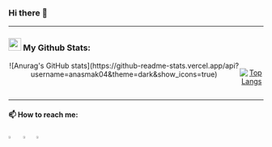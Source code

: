 ### Hi there 👋    

---

### <img src='https://media1.giphy.com/media/du3J3cXyzhj75IOgvA/giphy.gif?cid=ecf05e47x2g034i9pzwtzzsd3xgg2w9nr94t4tflbbgo3008&rid=giphy.gif' width='25' /> My Github Stats:





<div align="center">
  <div style="display: flex">
   ![Anurag's GitHub stats](https://github-readme-stats.vercel.app/api?username=anasmak04&theme=dark&show_icons=true)
    
   [![Top Langs](https://github-readme-stats.vercel.app/api/top-langs/?username=anasmak04&layout=compact&hide=Boo,Moocode&theme=dark)](https://github.com/anuraghazra/github-readme-stats)
  </div>
</div>
 
 ---


 #### 📫 How to reach me:
  
[<img src="https://github.com/sciencepal/sciencepal/blob/master/assets/discord-round.svg" width="3.5%"/>](https://discord.gg/anasM#7306)  &nbsp; [<img src="https://img.icons8.com/color/48/000000/twitter.png" width="3.5%"/>](https://twitter.com/anaselmakhlouf3)&nbsp; <a href="anasdev8@gmail.com"> <img src="https://img.icons8.com/fluent/48/000000/gmail.png" width="3.5%"/> </a>


